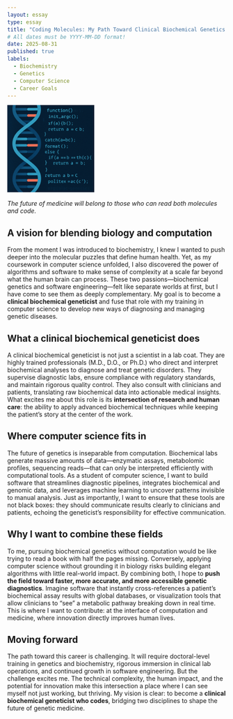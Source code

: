 ```yaml
---
layout: essay
type: essay
title: "Coding Molecules: My Path Toward Clinical Biochemical Genetics and Computer Science"
# All dates must be YYYY-MM-DD format!
date: 2025-08-31
published: true
labels:
  - Biochemistry
  - Genetics
  - Computer Science
  - Career Goals
---
```


<img width="200px" class="rounded float-start pe-4" src="../img/DNA:CodeImg.png">

*The future of medicine will belong to those who can read both molecules and code.*

## A vision for blending biology and computation

From the moment I was introduced to biochemistry, I knew I wanted to push deeper into the molecular puzzles that define human health. Yet, as my coursework in computer science unfolded, I also discovered the power of algorithms and software to make sense of complexity at a scale far beyond what the human brain can process. These two passions—biochemical genetics and software engineering—felt like separate worlds at first, but I have come to see them as deeply complementary. My goal is to become a **clinical biochemical geneticist** and fuse that role with my training in computer science to develop new ways of diagnosing and managing genetic diseases.  

## What a clinical biochemical geneticist does

A clinical biochemical geneticist is not just a scientist in a lab coat. They are highly trained professionals (M.D., D.O., or Ph.D.) who direct and interpret biochemical analyses to diagnose and treat genetic disorders. They supervise diagnostic labs, ensure compliance with regulatory standards, and maintain rigorous quality control. They also consult with clinicians and patients, translating raw biochemical data into actionable medical insights. What excites me about this role is its **intersection of research and human care**: the ability to apply advanced biochemical techniques while keeping the patient’s story at the center of the work.  

## Where computer science fits in

The future of genetics is inseparable from computation. Biochemical labs generate massive amounts of data—enzymatic assays, metabolomic profiles, sequencing reads—that can only be interpreted efficiently with computational tools. As a student of computer science, I want to build software that streamlines diagnostic pipelines, integrates biochemical and genomic data, and leverages machine learning to uncover patterns invisible to manual analysis. Just as importantly, I want to ensure that these tools are not black boxes: they should communicate results clearly to clinicians and patients, echoing the geneticist’s responsibility for effective communication.  

## Why I want to combine these fields

To me, pursuing biochemical genetics without computation would be like trying to read a book with half the pages missing. Conversely, applying computer science without grounding it in biology risks building elegant algorithms with little real-world impact. By combining both, I hope to **push the field toward faster, more accurate, and more accessible genetic diagnostics**. Imagine software that instantly cross-references a patient’s biochemical assay results with global databases, or visualization tools that allow clinicians to “see” a metabolic pathway breaking down in real time. This is where I want to contribute: at the interface of computation and medicine, where innovation directly improves human lives.  

## Moving forward

The path toward this career is challenging. It will require doctoral-level training in genetics and biochemistry, rigorous immersion in clinical lab operations, and continued growth in software engineering. But the challenge excites me. The technical complexity, the human impact, and the potential for innovation make this intersection a place where I can see myself not just working, but thriving. My vision is clear: to become a **clinical biochemical geneticist who codes**, bridging two disciplines to shape the future of genetic medicine.  
